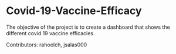 # Covid-19-Vaccine-Efficacy

The objective of the project is to create a dashboard that shows the different covid 19 vaccine efficacies. 

Contributors: rahoolch, jsalas000
